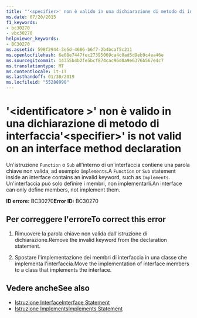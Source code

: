 ```yaml
---
title: "'<specifier>' non è valido in una dichiarazione di metodo di interfaccia"
ms.date: 07/20/2015
f1_keywords:
- bc30270
- vbc30270
helpviewer_keywords:
- BC30270
ms.assetid: 598f2944-3e5d-4686-b6f7-2b4bcaf5c211
ms.openlocfilehash: 6e08e7447fec27395069ca4c0ad5d9eb9c4ea46e
ms.sourcegitcommit: 14355b4b2fe5bcf874cac96d0a9e6376b567e4c7
ms.translationtype: MT
ms.contentlocale: it-IT
ms.lasthandoff: 01/30/2019
ms.locfileid: "55288990"
---
```

# <a name="specifier-is-not-valid-on-an-interface-method-declaration"></a><span data-ttu-id="4ca93-102">'\<identificatore >' non è valido in una dichiarazione di metodo di interfaccia</span><span class="sxs-lookup"><span data-stu-id="4ca93-102">'\<specifier>' is not valid on an interface method declaration</span></span>
<span data-ttu-id="4ca93-103">Un'istruzione `Function` o `Sub` all'interno di un'interfaccia contiene una parola chiave non valida, ad esempio `Implements`.</span><span class="sxs-lookup"><span data-stu-id="4ca93-103">A `Function` or `Sub` statement inside an interface contains an invalid keyword, such as `Implements`.</span></span> <span data-ttu-id="4ca93-104">Un'interfaccia può solo definire i membri, non implementarli.</span><span class="sxs-lookup"><span data-stu-id="4ca93-104">An interface can only define members, not implement them.</span></span>  
  
 <span data-ttu-id="4ca93-105">**ID errore:** BC30270</span><span class="sxs-lookup"><span data-stu-id="4ca93-105">**Error ID:** BC30270</span></span>  
  
## <a name="to-correct-this-error"></a><span data-ttu-id="4ca93-106">Per correggere l'errore</span><span class="sxs-lookup"><span data-stu-id="4ca93-106">To correct this error</span></span>  
  
1.  <span data-ttu-id="4ca93-107">Rimuovere la parola chiave non valida dall'istruzione di dichiarazione.</span><span class="sxs-lookup"><span data-stu-id="4ca93-107">Remove the invalid keyword from the declaration statement.</span></span>  
  
2.  <span data-ttu-id="4ca93-108">Spostare l'implementazione dei membri di interfaccia in una classe che implementa l'interfaccia.</span><span class="sxs-lookup"><span data-stu-id="4ca93-108">Move the implementation of interface members to a class that implements the interface.</span></span>  
  
## <a name="see-also"></a><span data-ttu-id="4ca93-109">Vedere anche</span><span class="sxs-lookup"><span data-stu-id="4ca93-109">See also</span></span>
- [<span data-ttu-id="4ca93-110">Istruzione Interface</span><span class="sxs-lookup"><span data-stu-id="4ca93-110">Interface Statement</span></span>](../../visual-basic/language-reference/statements/interface-statement.md)
- [<span data-ttu-id="4ca93-111">Istruzione Implements</span><span class="sxs-lookup"><span data-stu-id="4ca93-111">Implements Statement</span></span>](../../visual-basic/language-reference/statements/implements-statement.md)
